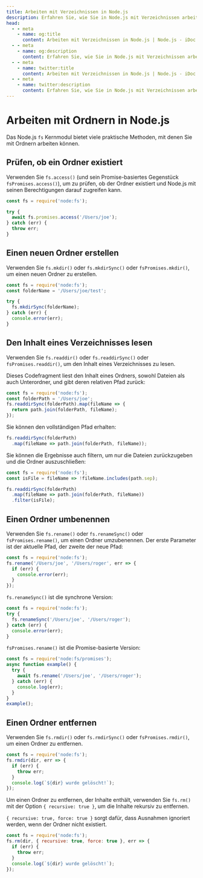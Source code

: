 ```yaml
---
title: Arbeiten mit Verzeichnissen in Node.js
description: Erfahren Sie, wie Sie in Node.js mit Verzeichnissen arbeiten können, indem Sie das fs-Modul verwenden, einschließlich der Überprüfung, ob ein Verzeichnis existiert, der Erstellung eines neuen Verzeichnisses, der Lektüre des Inhalts eines Verzeichnisses, der Umbenennung eines Verzeichnisses und der Löschung eines Verzeichnisses.
head:
  - - meta
    - name: og:title
      content: Arbeiten mit Verzeichnissen in Node.js | Node.js - iDoc.dev
  - - meta
    - name: og:description
      content: Erfahren Sie, wie Sie in Node.js mit Verzeichnissen arbeiten können, indem Sie das fs-Modul verwenden, einschließlich der Überprüfung, ob ein Verzeichnis existiert, der Erstellung eines neuen Verzeichnisses, der Lektüre des Inhalts eines Verzeichnisses, der Umbenennung eines Verzeichnisses und der Löschung eines Verzeichnisses.
  - - meta
    - name: twitter:title
      content: Arbeiten mit Verzeichnissen in Node.js | Node.js - iDoc.dev
  - - meta
    - name: twitter:description
      content: Erfahren Sie, wie Sie in Node.js mit Verzeichnissen arbeiten können, indem Sie das fs-Modul verwenden, einschließlich der Überprüfung, ob ein Verzeichnis existiert, der Erstellung eines neuen Verzeichnisses, der Lektüre des Inhalts eines Verzeichnisses, der Umbenennung eines Verzeichnisses und der Löschung eines Verzeichnisses.
---
```



# Arbeiten mit Ordnern in Node.js

Das Node.js `fs` Kernmodul bietet viele praktische Methoden, mit denen Sie mit Ordnern arbeiten können.

## Prüfen, ob ein Ordner existiert

Verwenden Sie `fs.access()` (und sein Promise-basiertes Gegenstück `fsPromises.access()`), um zu prüfen, ob der Ordner existiert und Node.js mit seinen Berechtigungen darauf zugreifen kann.
```javascript
const fs = require('node:fs');

try {
  await fs.promises.access('/Users/joe');
} catch (err) {
  throw err;
}
```

## Einen neuen Ordner erstellen

Verwenden Sie `fs.mkdir()` oder `fs.mkdirSync()` oder `fsPromises.mkdir()`, um einen neuen Ordner zu erstellen.
```javascript
const fs = require('node:fs');
const folderName = '/Users/joe/test';

try {
  fs.mkdirSync(folderName);
} catch (err) {
  console.error(err);
}
```

## Den Inhalt eines Verzeichnisses lesen

Verwenden Sie `fs.readdir()` oder `fs.readdirSync()` oder `fsPromises.readdir()`, um den Inhalt eines Verzeichnisses zu lesen.

Dieses Codefragment liest den Inhalt eines Ordners, sowohl Dateien als auch Unterordner, und gibt deren relativen Pfad zurück:
```javascript
const fs = require('node:fs');
const folderPath = '/Users/joe';
fs.readdirSync(folderPath).map(fileName => {
  return path.join(folderPath, fileName);
});
```

Sie können den vollständigen Pfad erhalten:
```javascript
fs.readdirSync(folderPath)
  .map(fileName => path.join(folderPath, fileName));
```

Sie können die Ergebnisse auch filtern, um nur die Dateien zurückzugeben und die Ordner auszuschließen:
```javascript
const fs = require('node:fs');
const isFile = fileName => !fileName.includes(path.sep);

fs.readdirSync(folderPath)
  .map(fileName => path.join(folderPath, fileName))
  .filter(isFile);
```

## Einen Ordner umbenennen

Verwenden Sie `fs.rename()` oder `fs.renameSync()` oder `fsPromises.rename()`, um einen Ordner umzubenennen. Der erste Parameter ist der aktuelle Pfad, der zweite der neue Pfad:
```javascript
const fs = require('node:fs');
fs.rename('/Users/joe', '/Users/roger', err => {
  if (err) {
    console.error(err);
  }
});
```

`fs.renameSync()` ist die synchrone Version:
```javascript
const fs = require('node:fs');
try {
  fs.renameSync('/Users/joe', '/Users/roger');
} catch (err) {
  console.error(err);
}
```

`fsPromises.rename()` ist die Promise-basierte Version:
```javascript
const fs = require('node:fs/promises');
async function example() {
  try {
    await fs.rename('/Users/joe', '/Users/roger');
  } catch (err) {
    console.log(err);
  }
}
example();
```


## Einen Ordner entfernen

Verwenden Sie `fs.rmdir()` oder `fs.rmdirSync()` oder `fsPromises.rmdir()`, um einen Ordner zu entfernen.
```javascript
const fs = require('node:fs');
fs.rmdir(dir, err => {
  if (err) {
    throw err;
  }
  console.log(`${dir} wurde gelöscht!`);
});
```

Um einen Ordner zu entfernen, der Inhalte enthält, verwenden Sie `fs.rm()` mit der Option `{ recursive: true }`, um die Inhalte rekursiv zu entfernen.

`{ recursive: true, force: true }` sorgt dafür, dass Ausnahmen ignoriert werden, wenn der Ordner nicht existiert.
```javascript
const fs = require('node:fs');
fs.rm(dir, { recursive: true, force: true }, err => {
  if (err) {
    throw err;
  }
  console.log(`${dir} wurde gelöscht!`);
});
```
